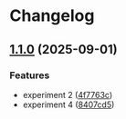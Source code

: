 # Changelog

## [1.1.0](https://github.com/awais-ahmad-ili/release-please-poc/compare/v1.0.0...v1.1.0) (2025-09-01)


### Features

* experiment 2 ([4f7763c](https://github.com/awais-ahmad-ili/release-please-poc/commit/4f7763c0f1c59c51a4e51f9cd69a9bdba551316a))
* experiment 4 ([8407cd5](https://github.com/awais-ahmad-ili/release-please-poc/commit/8407cd5b8d65197756dd09cee7df89d02836d29d))
